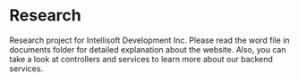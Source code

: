 # Research
Research project for Intellisoft Development Inc.
Please read the word file in documents folder for detailed explanation about the website.
Also, you can take a look at controllers and services to learn more about our backend services.

